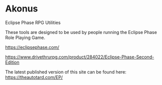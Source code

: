 # Akonus
Eclipse Phase RPG Utilities

These tools are designed to be used by people running the Eclipse Phase Role Playing Game.

https://eclipsephase.com/

https://www.drivethrurpg.com/product/284022/Eclipse-Phase-Second-Edition

The latest published version of this site can be found here: https://theautotard.com/EP/